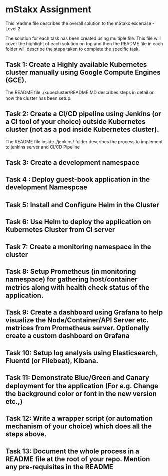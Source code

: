# mStakx Assignment

This readme file describes the overall solution to the mStakx excercise - Level 2

The solution for each task has been created using multiple file. This file will cover the highlight of each solution on top and then the README file in each folder will describe the steps taken to complete the specific task.

## Task 1: Create a Highly available Kubernetes cluster manually using Google Compute Engines (GCE).

The README file ./kubecluster/README.MD describes steps in detail on how the cluster has been setup.

## Task 2: Create a CI/CD pipeline using Jenkins (or a CI tool of your choice) outside Kubernetes cluster (not as a pod inside Kubernetes cluster).

The README file inside ./jenkins/ folder describes the process to implement to jenkins server and CI/CD Pipeline




## Task 3: Create a development namespace




## Task 4 : Deploy guest-book application in the development Namespcae



## Task 5: Install and Configure Helm in the Cluster




## Task 6: Use Helm to deploy the application on Kubernetes Cluster from CI server





## Task 7: Create a monitoring namespace in the cluster




## Task 8: Setup Prometheus (in monitoring namespace) for gathering host/container metrics along with health check status of the application.





## Task 9: Create a dashboard using Grafana to help visualize the Node/Container/API Server etc. metrices from Prometheus server. Optionally create a custom dashboard on Grafana




## Task 10: Setup log analysis using Elasticsearch, Fluentd (or Filebeat), Kibana.





## Task 11: Demonstrate Blue/Green and Canary deployment for the application (For e.g. Change the background color or font in the new version etc.,)






## Task 12: Write a wrapper script (or automation mechanism of your choice) which does all the steps above.





## Task 13: Document the whole process in a README file at the root of your repo. Mention any pre-requisites in the README





